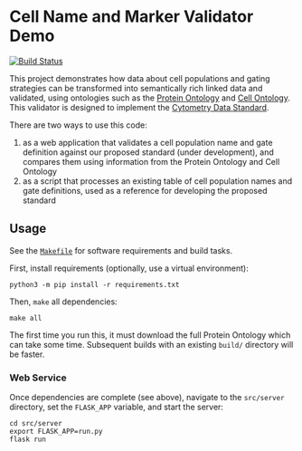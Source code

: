 # Cell Name and Marker Validator Demo

[![Build Status](https://travis-ci.com/jamesaoverton/cell-name-and-marker-validator.svg?branch=master)](https://travis-ci.com/jamesaoverton/cell-name-and-marker-validator)

This project demonstrates how data about cell populations and gating strategies can be transformed into semantically rich linked data and validated, using ontologies such as the [Protein Ontology](https://pir.georgetown.edu/pro/) and [Cell Ontology](http://obofoundry.org/ontology/cl.html). This validator is designed to implement the [Cytometry Data Standard](https://docs.google.com/document/d/1vGg3R745uuSH7bcKjukf_Mm5CIt5kgImU79wZbD-8zE).

There are two ways to use this code:

1. as a web application that validates a cell population name and gate definition against our proposed standard (under development), and compares them using information from the Protein Ontology and Cell Ontology
2. as a script that processes an existing table of cell population names and gate definitions, used as a reference for developing the proposed standard

## Usage

See the [`Makefile`](Makefile) for software requirements and build tasks.

First, install requirements (optionally, use a virtual environment):
```
python3 -m pip install -r requirements.txt
```

Then, `make` all dependencies:
```
make all
```

The first time you run this, it must download the full Protein Ontology which can take some time. Subsequent builds with an existing `build/` directory will be faster.

### Web Service

Once dependencies are complete (see above), navigate to the `src/server` directory, set the `FLASK_APP` variable, and start the server:

```
cd src/server
export FLASK_APP=run.py
flask run
```
